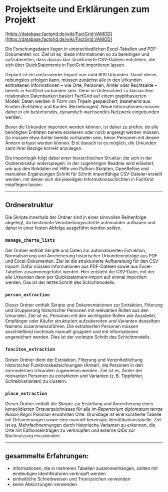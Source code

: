 # Projektseite und Erklärungen zum Projekt

[https://database.factgrid.de/wiki/FactGrid:VAMOD](https://database.factgrid.de/wiki/FactGrid:VAMOD)

Die Forschungsdaten liegen in unterschiedlichen Excel-Tabellen und PDF-Dokumenten vor. Ziel ist es, diese Informationen so zu bereinigen und aufzubereiten, dass daraus klar strukturierte CSV-Dateien entstehen, die sich über QuickStatements in FactGrid importieren lassen.

Geplant ist ein umfassender Import von rund 600 Urkunden. Damit dieser reibungslos erfolgen kann, müssen zunächst alle in den Urkunden enthaltenen Informationen – wie Orte, Personen, Ämter oder Rechtsakte – bereits in FactGrid vorhanden sein. Denn im Unterschied zu klassischen relationalen Datenbanken basiert FactGrid auf einem graphbasierten Modell: Daten werden in Form von Tripeln gespeichert, bestehend aus Knoten (Entitäten) und Kanten (Beziehungen). Neue Informationen müssen daher in ein bestehendes, dynamisch wachsendes Netzwerk eingebunden werden.

Bevor die Urkunden importiert werden können, ist daher zu prüfen, ob alle benötigten Entitäten bereits existieren oder noch angelegt werden müssen. So müssen etwa Ämter bereits vorhanden sein, bevor Personen mit diesen Ämtern erfasst werden können. Erst danach ist es möglich, die Urkunden samt ihrer Bezüge korrekt anzulegen.

Die Importlogik folgt dabei einer hierarchischen Struktur, die sich in der Ordnerstruktur widerspiegelt. In der zugehörigen Readme wird erläutert, wie aus den Rohdaten mit Hilfe von Python-Skripten, OpenRefine und manuellen Ergänzungen Schritt für Schritt importfähige CSV-Dateien erstellt werden, mit denen sich die jeweiligen Informationsschichten in FactGrid einpflegen lassen.


---

## Ordnerstruktur

Die Skripte innerhalb der Ordner sind in einer sinnvollen Reihenfolge abgelegt, da bestimmte Verarbeitungsschritte aufeinander aufbauen und daher in einer festen Abfolge ausgeführt werden sollten. 

### `manage_charte_lists`
Der Ordner enthält Skripte und Daten zur automatisierten Extraktion, Normalisierung und Anreicherung historischer Urkundeneinträge aus PDF- und Excel-Dokumenten. Ziel ist die strukturierte Aufbereitung für den CSV-Import. Dafür müssen Informationen aus PDF-Dateien sowie aus Excel-Tabellen zusammengeführt werden. Hier entsteht die CSV-Datei, mit der alle Urkunden dann per Quickstatement-Import auf einmal importiert werden. Das ist der letzte Schritt des Schichtmodells.

### `person_extraction`
Dieser Ordner enthält Skripte und Dokumentationen zur Extraktion, Filterung und Gruppierung historischer Personen mit relevanten Rollen aus den Urkunden. Ziel ist es, Personen mit den wichtigsten Rollen wie Aussteller, Empfänger oder Käufer strukturiert aufzubereiten und Varianten desselben Namens zusammenzuführen. Die extrahierten Personen müssen anschließend nochmals manuell gruppiert und mit Informationen angereichert werden. Dies ist der vorletzte Schritt des Schichtmodells.

### `funciton_extraction`
Dieser Ordner dient der Extraktion, Filterung und Vereinheitlichung historischer Funktionsbezeichnungen (Ämter), die Personen in den vormodernen Urkunden zugewiesen werden. Ziel ist es, Ämter der relevanten Personen zu extrahieren und Varianten (z. B. Tippfehler, Schreibvarianten) zu clustern.

### `place_extraction`
Dieser Ordner enthält die Skripte zur Erstellung und Anreicherung eines konsolidierten Ortsverzeichnisses für alle im *Repertorium diplomatum terrae Russie Regni Poloniae* erwähnten Orte. Grundlage ist eine kuratierte Tabelle mit Ortsnennungen sowie eine manuell bereinigte Identifikationstabelle. Ziel ist es, Mehrfachnennungen durch historische Varianten zu erkennen, die Orte mit Editionseinträgen zu verknüpfen und externe QIDs zur Nachnutzung einzubinden.

---

## gesammelte Erfahrungen:

- Informationen, die in mehreren Tabellen zusammenhängen, sollten mit eindeutigen Identifikatoren verknüpft werden  
- einheitliche Schreibweisen und Trennzeichen verwenden
- keine Abkürzungen verwenden

